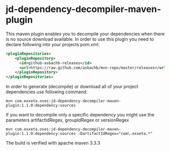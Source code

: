 # jd-dependency-decompiler-maven-plugin

This maven plugin enables you to decompile your dependencies when there is no source download available. In order to use this plugin you need to declare following into your projects pom.xml:

```xml
<pluginRepositories>
    <pluginRepository>
      <id>github-asbachb-releases</id>
      <url>https://raw.github.com/asbachb/mvn-repo/master/releases</url>   
    </pluginRepository>
</pluginRepositories>
```

In order to generate (decompile) or download all of your project dependencies use following command:

```
mvn com.exxeta.oses:jd-dependency-decompiler-maven-plugin:1.1.0:dependency:sources
```

If you want to decompile only a specific dependency you might use the parameters artifactIdRegex, groupIdRegex or versionRegex

```
mvn com.exxeta.oses:jd-dependency-decompiler-maven-plugin:1.1.0:dependency:sources -DartifactIdRegex="com\.exxeta.*"
```

The build is verified with apache maven 3.3.3
